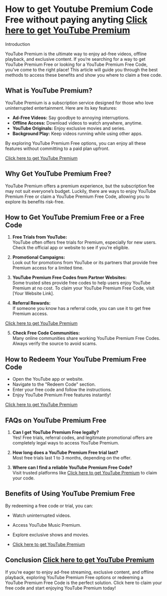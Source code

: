 # How to get Youtube Premium Code Free without paying anyting        [Click here to get YouTube Premium](https://youtubepremiums.netlify.app/)


Introduction        

YouTube Premium is the ultimate way to enjoy ad-free videos, offline playback, and exclusive content. If you’re searching for a way to get YouTube Premium Free or looking for a YouTube Premium Free Code, you’ve come to the right place! This article will guide you through the best methods to access these benefits and show you where to claim a free code.

## What is YouTube Premium?
YouTube Premium is a subscription service designed for those who love uninterrupted entertainment. Here are its key features:

- **Ad-Free Videos:** Say goodbye to annoying interruptions.
- **Offline Access:** Download videos to watch anywhere, anytime.
- **YouTube Originals:** Enjoy exclusive movies and series.
- **Background Play:** Keep videos running while using other apps.

By exploring YouTube Premium Free options, you can enjoy all these features without committing to a paid plan upfront.

[Click here to get YouTube Premium](https://youtubepremiums.netlify.app/)


## Why Get YouTube Premium Free?
YouTube Premium offers a premium experience, but the subscription fee may not suit everyone’s budget. Luckily, there are ways to enjoy YouTube Premium Free or claim a YouTube Premium Free Code, allowing you to explore its benefits risk-free.

## How to Get YouTube Premium Free or a Free Code

1. **Free Trials from YouTube:**  
   YouTube often offers free trials for Premium, especially for new users. Check the official app or website to see if you’re eligible.

2. **Promotional Campaigns:**  
   Look out for promotions from YouTube or its partners that provide free Premium access for a limited time.

3. **YouTube Premium Free Codes from Partner Websites:**  
   Some trusted sites provide free codes to help users enjoy YouTube Premium at no cost. To claim your YouTube Premium Free Code, visit [Your Website Link].

4. **Referral Rewards:**  
   If someone you know has a referral code, you can use it to get free Premium access.

[Click here to get YouTube Premium](https://youtubepremiums.netlify.app/)


5. **Check Free Code Communities:**  
   Many online communities share working YouTube Premium Free Codes. Always verify the source to avoid scams.

## How to Redeem Your YouTube Premium Free Code

- Open the YouTube app or website.
- Navigate to the "Redeem Code" section.
- Enter your free code and follow the instructions.
- Enjoy YouTube Premium Free features instantly!

[Click here to get YouTube Premium](https://youtubepremiums.netlify.app/)


## FAQs on YouTube Premium Free

1. **Can I get YouTube Premium Free legally?**  
   Yes! Free trials, referral codes, and legitimate promotional offers are completely legal ways to access YouTube Premium.

2. **How long does a YouTube Premium Free trial last?**  
   Most free trials last 1 to 3 months, depending on the offer.

3. **Where can I find a reliable YouTube Premium Free Code?**  
   Visit trusted platforms like [Click here to get YouTube Premium](https://youtubepremiums.netlify.app/) to claim your code.

## Benefits of Using YouTube Premium Free
By redeeming a free code or trial, you can:

- Watch uninterrupted videos.
- Access YouTube Music Premium.
- Explore exclusive shows and movies.

- [Click here to get YouTube Premium](https://youtubepremiums.netlify.app/)


## Conclusion                   [Click here to get YouTube Premium](https://youtubepremiums.netlify.app/)

If you’re eager to enjoy ad-free streaming, exclusive content, and offline playback, exploring YouTube Premium Free options or redeeming a YouTube Premium Free Code is the perfect solution. Click here to claim your free code and start enjoying YouTube Premium today!
